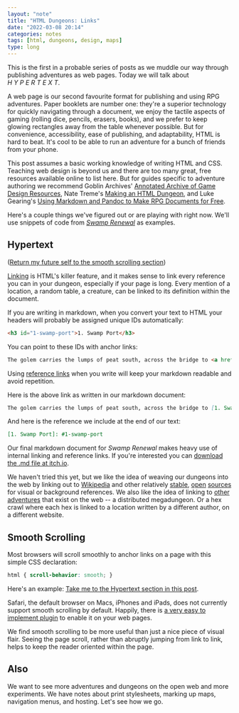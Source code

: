 ```yaml
---
layout: "note"
title: "HTML Dungeons: Links"
date: "2022-03-08 20:14"
categories: notes
tags: [html, dungeons, design, maps]
type: long
---
```


This is the first in a probable series of posts as we muddle our way through publishing adventures as web pages. Today we will talk about *H&nbsp;Y&nbsp;P&nbsp;E&nbsp;R&nbsp;T&nbsp;E&nbsp;X&nbsp;T*.

A web page is our second favourite format for publishing and using RPG adventures. Paper booklets are number one: they're a superior technology for quickly navigating through a document, we enjoy the tactile aspects of gaming (rolling dice, pencils, erasers, books), and we prefer to keep glowing rectangles away from the table whenever possible. But for convenience, accessibility, ease of publishing, and adaptability, HTML is hard to beat. It's cool to be able to run an adventure for a bunch of friends from your phone.

This post assumes a basic working knowledge of writing HTML and CSS. Teaching web design is beyond us and there are too many great, free resources available online to list here. But for guides specific to adventure authoring we recommend Goblin Archives' [Annotated Archive of Game Design Resources](https://goblinarchives.github.io/LiminalHorror/Game%20Design/Programs/#markdown), Nate Treme's [Making an HTML Dungeon](https://www.youtube.com/watch?v=TRZ2w36wJi0&ab_channel=NateTreme), and Luke Gearing's [Using Markdown and Pandoc to Make RPG Documents for Free](https://lukegearing.blot.im/using-markdown-and-pandoc-to-make-rpg-documents-for-free).

Here's a couple things we've figured out or are playing with right now. We'll use snippets of code from *[Swamp Renewal](https://numbered.works/swamp-renewal)* as examples.

## Hypertext

([Return my future self to the smooth scrolling section](#smooth-scrolling))

[Linking](https://www.w3.org/WhatIs.html) is HTML's killer feature, and it makes sense to link every reference you can in your dungeon, especially if your page is long. Every mention of a location, a random table, a creature, can be linked to its definition within the document.

If you are writing in markdown, when you convert your text to HTML your headers will probably be assigned unique IDs automatically:

```html
<h3 id="1-swamp-port">1. Swamp Port</h3>
```

You can point to these IDs with anchor links:

```html
The golem carries the lumps of peat south, across the bridge to <a href="#1-swamp-port">1. Swamp Port</a>, where it stacks them to dry.
```

Using [reference links](https://www.markdownguide.org/basic-syntax/#reference-style-links) when you write will keep your markdown readable and avoid repetition.

Here is the above link as written in our markdown document:

```markdown
The golem carries the lumps of peat south, across the bridge to [1. Swamp Port], where it stacks them to dry
```
And here is the reference we include at the end of our text:

```markdown
[1. Swamp Port]: #1-swamp-port
```

Our final markdown document for *Swamp Renewal* makes heavy use of internal linking and reference links. If you're interested you can [download the .md file at itch.io](https://numbered-works.itch.io/swamp-renewal).

We haven't tried this yet, but we like the idea of weaving our dungeons into the web by linking out to [Wikipedia](https://en.wikipedia.org/wiki/Great_Stink) and other relatively [stable](https://www.ubu.com/film/schwartz-lillian_ufo.html), [open](https://www.gutenberg.org/files/16269/16269-h/16269-h.htm) [sources](https://search.museumplantinmoretus.be/details/collect/390061) for visual or background references. We also like the idea of linking to [other adventures](https://www.dungeonresearch.com/barrow-of-the-elf-king) that exist on the web -- a distributed megadungeon. Or a hex crawl where each hex is linked to a location written by a different author, on a different website.

## Smooth Scrolling

Most browsers will scroll smoothly to anchor links on a page with this simple CSS declaration:

```css
html { scroll-behavior: smooth; }
```

Here's an example: [Take me to the Hypertext section in this post](#hypertext).

Safari, the default browser on Macs, iPhones and iPads, does not currently support smooth scrolling by default. Happily, there is [a very easy to implement plugin](https://jonaskuske.github.io/smoothscroll-anchor-polyfill/) to enable it on your web pages.

We find smooth scrolling to be more useful than just a nice piece of visual flair. Seeing the page scroll, rather than abruptly jumping from link to link, helps to keep the reader oriented within the page.

## Also

We want to see more adventures and dungeons on the open web and more experiments. We have notes about print stylesheets, marking up maps, navigation menus, and hosting. Let's see how we go.
